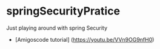 # springSecurityPratice
Just playing around with spring Security

- [Amigoscode tutorial] (https://youtu.be/VVn9OG9nfH0)
